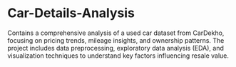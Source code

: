 # Car-Details-Analysis
Contains a comprehensive analysis of a used car dataset from CarDekho, focusing on pricing trends, mileage insights, and ownership patterns. The project includes data preprocessing, exploratory data analysis (EDA), and visualization techniques to understand key factors influencing resale value.
